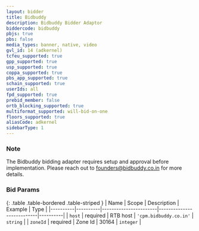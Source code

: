 ```yaml
---
layout: bidder
title: Bidbuddy
description: Bidbuddy Bidder Adaptor
biddercode: bidbuddy
pbjs: true
pbs: false
media_types: banner, native, video
gvl_id: 14 (adkernel)
tcfeu_supported: true
gpp_supported: true
usp_supported: true
coppa_supported: true
pbs_app_supported: true
schain_supported: true
userIds: all
fpd_supported: true
prebid_member: false
ortb_blocking_supported: true
multiformat_supported: will-bid-on-one
floors_supported: true
aliasCode: adkernel
sidebarType: 1
---
```


### Note

The Bidbuddy bidding adapter requires setup and approval before implementation. Please reach out to <founders@bidbuddy.co.in> for more details.

### Bid Params

{: .table .table-bordered .table-striped }
| Name     | Scope    | Description           | Example                   | Type     |
|----------|----------|-----------------------|---------------------------|----------|
| `host`   | required | RTB host | `'cpm.bidbuddy.co.in'` | `string` |
| `zoneId` | required | Zone Id           | 30164                 | `integer` |
